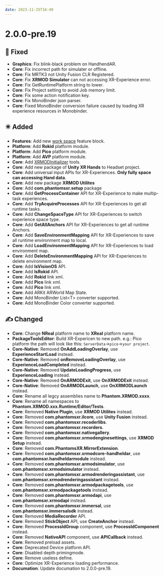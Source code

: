 ```yaml
---
date: 2023-11-25T16:49
---
```



# 2.0.0-pre.19

## 🐞 Fixed
- **Graphics**: Fix blink-black problem on HandhendAR.
- **Core**: Fix incorrect path for simulater or offline.
- **Core**: Fix MRTK3 not Unity Fusion CLR Registered.
- **Core**: Fix **XRMOD Simulator** can not accessing XR-Experience error.
- **Core**: Fix GetRuntimePlatform string to lower.
- **Core**: Fix Project setting to avoid Job memory limit.
- **Core**: Fix some action notification key.
- **Core**: Fix MonoBinder json parser.
- **Core**: Fixed MonoBinder conversion failure caused by loading XR experience resources in Monobinder.

## ✴️ Added
- **Features**: Add new [work space](../../experience-manual/arblock/features#work-space-block) feature block.
- **Platform**: Add **Rokid** platform module.
- **Platform**: Add **Pico** platform module.
- **Platform**: Add **AVP** platform module.
- **Core**: Add [XRMODInitializer](../../experience-manual/prepare-for-developer/install-xrmod-engine) tools.
- **Core**: Add new package of **Unity XR Hands** to Headset project.
- **Core**: Add universal input APIs for XR-Experiences. **Only fully space can accessing Hand data**.
- **Core**: Add new package **XRMOD Utilites**
- **Core**: Add **com.phantomsxr.setup** package
- **Core**: Add **GetProcessContainer** API for XR-Experience to make multip-task experiences.
- **Core**: Add **TryAcquireProcesses** API for XR-Experiences to get all runtime tasks.
- **Core**: Add **ChangeSpaceType** API for XR-Experiences to switch experience space type.
- **Core**: Add **GetAllAnchors** API for XR-Experiences to get all runtime Anchors.
- **Core**: Add **SaveEnvironmentMapping** API for XR-Experiences to save all runtime environment map to local.
- **Core**: Add **LoadEnvironmentMapping** API for XR-Experiences to load environment map.
- **Core**: Add **DeleteEnvironmentMapping** API for XR-Experiences to delete environment map.
- **Core**: Add **IsVisionOS** API.
- **Core**: Add **IsRokid** API.
- **Core**: Add **Rokid** link xml.
- **Core**: Add **Pico** link xml.
- **Core**: Add **Pico** link xml.
- **Core**: Add ARKit ARWorld Map State.
- **Core**: Add MonoBinder List<T\> converter supported.
- **Core**: Add MonoBinder Color converter supported.


## ✍️ Changed
- **Core**: Change **NReal** platform name to **XReal** platform name.
- **PackageToolsEditor**: Build XR-Expericen to new path. e.g.: Pico platform the path will look like this: `ServerData`->`pico`->`your project`.
- **Core-Native**: Removed **OnAddLoadingOverlay**, use **ExperienceStartLoad** instead.
- **Core-Native**: Removed **onRemoveLoadingOverlay**, use **ExperienceLoadCompleted** instead.
- **Core-Native**: Removed **UpdateLoadingProgress**, use **ExperienceLoading** instead.
- **Core-Native**: Removed **OnARMODExit**, use **OnXRMODExit** instead.
- **Core-Native**: Removed **OnARMODLaunch**, use **OnXRMODLaunch** instead.
- **Core**: Rename all legcy assemblies name to **Phantom.XRMOD.xxxx**.
- **Core**: Rename all namespaces to  **Phantom.XRMOD.xxx.Runtime/Editor/Tests**.
- **Core**: Removed **Native Plugin**, use **XRMOD Utilites** instead.
- **Core**: Removed **com.phantomsxr.ilcore**, use **Unity Fusion** instead.
- **Core**: Removed **com.phantomsxr.recoderlibs**.
- **Core**: Removed **com.phantomsxr.recorders**.
- **Core**: Removed **com.phantomsxr.nativegallery**.
- **Core**: Removed **com.phantomsxr.xrmodenginesettings**, use **XRMOD Setup** instead.
- **Core**: Removed **com.PhantomsXR.MirrorExtension**.
- **Core**: Removed **com.phantomsxr.xrmodcore-handheldar**, use **com.phantomsxr.handheldarmodule** instead.
- **Core**: Removed **com.phantomsxr.armodsimulator**, use **com.phantomsxr.xrmodsimulator** instead.
- **Core**: Removed **com.phantomsxr.armodrenderingassistant**, use **com.phantomsxr.xrmodrenderingassistant** instead.
- **Core**: Removed **com.phantomsxr.armodpackagetools**, use **com.phantomsxr.xrmodpackagetools** instead.
- **Core**: Removed **com.phantomsxr.armodapi**, use **com.phantomsxr.xrmodapi** instead.
- **Core**: Removed **com.phantomsxr.immersal**, use **com.phantomsxr.immersalsdk** instead.
- **Core**: Removed **MediaRecorder** API.
- **Core**: Removed **StickObject** API, use **CreateAnchor** instead.
- **Core**: Removed **ProcessIdGroup** component, use **ProcessIdComponent** instead.
- **Core**: Removed **NativeAPI** component, use **APICallback** instead.
- **Core**: Removed preload assets.
- **Core**: Deprecated Device platform API.
- **Core**: Disabled depth primingmode.
- **Core**: Remove useless define.
- **Core**: Optimize XR-Experience loading performance.
- **Documation**: Update documation to 2.0.0-pre.19.